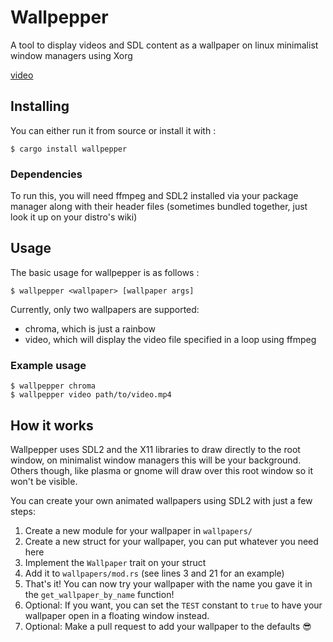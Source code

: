 # Wallpepper
A tool to display videos and SDL content as a wallpaper on linux minimalist window managers using Xorg

[video](https://user-images.githubusercontent.com/51089082/187094274-226609e6-e18f-4ec5-bdc8-1f7a3b12d5cb.mp4)

## Installing
You can either run it from source or install it with :
```
$ cargo install wallpepper
```

### Dependencies
To run this, you will need ffmpeg and SDL2 installed via your package manager along with their header files (sometimes bundled together, just look it up on your distro's wiki)

## Usage
The basic usage for wallpepper is as follows :
```
$ wallpepper <wallpaper> [wallpaper args]
```

Currently, only two wallpapers are supported:
- chroma, which is just a rainbow
- video, which will display the video file specified in a loop using ffmpeg

### Example usage
```
$ wallpepper chroma
$ wallpepper video path/to/video.mp4
```

## How it works
Wallpepper uses SDL2 and the X11 libraries to draw directly to the root window, on minimalist window managers this will be your background. Others though, like plasma or gnome will draw over this root window so it won't be visible.

You can create your own animated wallpapers using SDL2 with just a few steps:
1. Create a new module for your wallpaper in `wallpapers/`
2. Create a new struct for your wallpaper, you can put whatever you need here
3. Implement the `Wallpaper` trait on your struct
4. Add it to `wallpapers/mod.rs` (see lines 3 and 21 for an example)
5. That's it! You can now try your wallpaper with the name you gave it in the `get_wallpaper_by_name` function!
6. Optional: If you want, you can set the `TEST` constant to `true` to have your wallpaper open in a floating window instead.
7. Optional: Make a pull request to add your wallpaper to the defaults 😎
